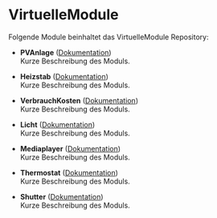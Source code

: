 # VirtuelleModule

Folgende Module beinhaltet das VirtuelleModule Repository:

- __PVAnlage__ ([Dokumentation](PVAnlage))  
	Kurze Beschreibung des Moduls.

- __Heizstab__ ([Dokumentation](Heizstab))  
	Kurze Beschreibung des Moduls.

- __VerbrauchKosten__ ([Dokumentation](VerbrauchKosten))  
	Kurze Beschreibung des Moduls.

- __Licht__ ([Dokumentation](Licht))  
	Kurze Beschreibung des Moduls.

- __Mediaplayer__ ([Dokumentation](Mediaplayer))  
	Kurze Beschreibung des Moduls.

- __Thermostat__ ([Dokumentation](Thermostat))  
	Kurze Beschreibung des Moduls.

- __Shutter__ ([Dokumentation](Shutter))  
	Kurze Beschreibung des Moduls.